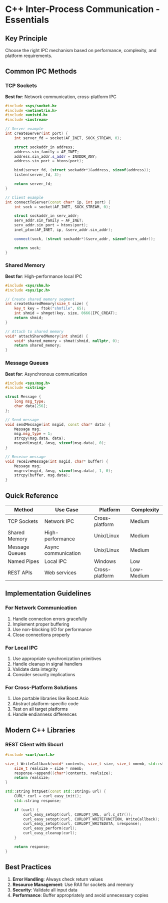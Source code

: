 # C++ Inter-Process Communication - Essentials

## Key Principle

Choose the right IPC mechanism based on performance, complexity, and platform requirements.

## Common IPC Methods

### TCP Sockets
**Best for**: Network communication, cross-platform IPC

```cpp
#include <sys/socket.h>
#include <netinet/in.h>
#include <unistd.h>
#include <iostream>

// Server example
int createServer(int port) {
    int server_fd = socket(AF_INET, SOCK_STREAM, 0);

    struct sockaddr_in address;
    address.sin_family = AF_INET;
    address.sin_addr.s_addr = INADDR_ANY;
    address.sin_port = htons(port);

    bind(server_fd, (struct sockaddr*)&address, sizeof(address));
    listen(server_fd, 3);

    return server_fd;
}

// Client example
int connectToServer(const char* ip, int port) {
    int sock = socket(AF_INET, SOCK_STREAM, 0);

    struct sockaddr_in serv_addr;
    serv_addr.sin_family = AF_INET;
    serv_addr.sin_port = htons(port);
    inet_pton(AF_INET, ip, &serv_addr.sin_addr);

    connect(sock, (struct sockaddr*)&serv_addr, sizeof(serv_addr));

    return sock;
}
```

### Shared Memory
**Best for**: High-performance local IPC

```cpp
#include <sys/shm.h>
#include <sys/ipc.h>

// Create shared memory segment
int createSharedMemory(size_t size) {
    key_t key = ftok("shmfile", 65);
    int shmid = shmget(key, size, 0666|IPC_CREAT);
    return shmid;
}

// Attach to shared memory
void* attachSharedMemory(int shmid) {
    void* shared_memory = shmat(shmid, nullptr, 0);
    return shared_memory;
}
```

### Message Queues
**Best for**: Asynchronous communication

```cpp
#include <sys/msg.h>
#include <cstring>

struct Message {
    long msg_type;
    char data[256];
};

// Send message
void sendMessage(int msgid, const char* data) {
    Message msg;
    msg.msg_type = 1;
    strcpy(msg.data, data);
    msgsnd(msgid, &msg, sizeof(msg.data), 0);
}

// Receive message
void receiveMessage(int msgid, char* buffer) {
    Message msg;
    msgrcv(msgid, &msg, sizeof(msg.data), 1, 0);
    strcpy(buffer, msg.data);
}
```

## Quick Reference

| Method | Use Case | Platform | Complexity |
|--------|----------|----------|------------|
| TCP Sockets | Network IPC | Cross-platform | Medium |
| Shared Memory | High-performance | Unix/Linux | Medium |
| Message Queues | Async communication | Unix/Linux | Medium |
| Named Pipes | Local IPC | Windows | Low |
| REST APIs | Web services | Cross-platform | Low-Medium |

## Implementation Guidelines

### For Network Communication
1. Handle connection errors gracefully
2. Implement proper buffering
3. Use non-blocking I/O for performance
4. Close connections properly

### For Local IPC
1. Use appropriate synchronization primitives
2. Handle cleanup in signal handlers
3. Validate data integrity
4. Consider security implications

### For Cross-Platform Solutions
1. Use portable libraries like Boost.Asio
2. Abstract platform-specific code
3. Test on all target platforms
4. Handle endianness differences

## Modern C++ Libraries

### REST Client with libcurl
```cpp
#include <curl/curl.h>

size_t WriteCallback(void* contents, size_t size, size_t nmemb, std::string* response) {
    size_t realsize = size * nmemb;
    response->append((char*)contents, realsize);
    return realsize;
}

std::string httpGet(const std::string& url) {
    CURL* curl = curl_easy_init();
    std::string response;

    if (curl) {
        curl_easy_setopt(curl, CURLOPT_URL, url.c_str());
        curl_easy_setopt(curl, CURLOPT_WRITEFUNCTION, WriteCallback);
        curl_easy_setopt(curl, CURLOPT_WRITEDATA, &response);
        curl_easy_perform(curl);
        curl_easy_cleanup(curl);
    }

    return response;
}
```

## Best Practices

1. **Error Handling**: Always check return values
2. **Resource Management**: Use RAII for sockets and memory
3. **Security**: Validate all input data
4. **Performance**: Buffer appropriately and avoid unnecessary copies